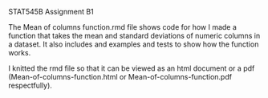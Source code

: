 STAT545B Assignment B1 

The Mean of columns function.rmd file shows code for how I made a function that takes the mean and standard deviations of numeric columns in a dataset. It also includes and examples and tests to show how the function works.

I knitted the rmd file so that it can be viewed as an html document or a pdf (Mean-of-columns-function.html or Mean-of-columns-function.pdf respectfully).
